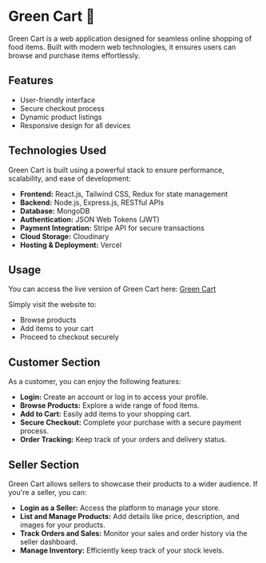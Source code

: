 # Green Cart 🍏

Green Cart is a web application designed for seamless online shopping of food items. Built with modern web technologies, it ensures users can browse and purchase items effortlessly.

## Features

- User-friendly interface
- Secure checkout process
- Dynamic product listings
- Responsive design for all devices

## Technologies Used

Green Cart is built using a powerful stack to ensure performance, scalability, and ease of development:

- **Frontend:** React.js, Tailwind CSS, Redux for state management
- **Backend:** Node.js, Express.js, RESTful APIs
- **Database:** MongoDB
- **Authentication:** JSON Web Tokens (JWT)
- **Payment Integration:** Stripe API for secure transactions
- **Cloud Storage:** Cloudinary
- **Hosting & Deployment:** Vercel

## Usage

You can access the live version of Green Cart here: [Green Cart](https://green-cart-cyan.vercel.app/)

Simply visit the website to:

- Browse products
- Add items to your cart
- Proceed to checkout securely

## Customer Section

As a customer, you can enjoy the following features:

- **Login:** Create an account or log in to access your profile.
- **Browse Products:** Explore a wide range of food items.
- **Add to Cart:** Easily add items to your shopping cart.
- **Secure Checkout:** Complete your purchase with a secure payment process.
- **Order Tracking:** Keep track of your orders and delivery status.

## Seller Section

Green Cart allows sellers to showcase their products to a wider audience. If you're a seller, you can:

- **Login as a Seller:** Access the platform to manage your store.
- **List and Manage Products:** Add details like price, description, and images for your products.
- **Track Orders and Sales:** Monitor your sales and order history via the seller dashboard.
- **Manage Inventory:** Efficiently keep track of your stock levels.
